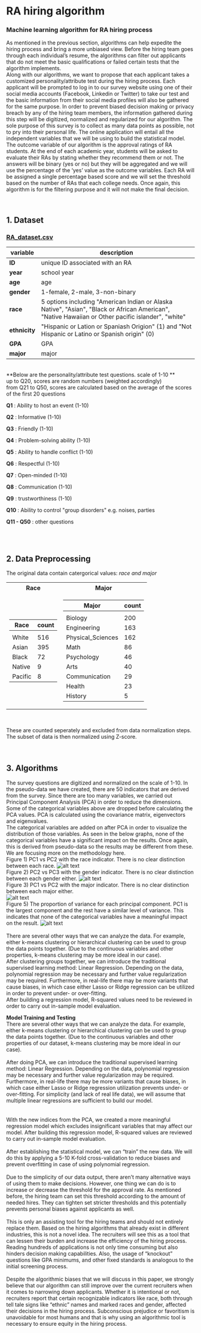# RA hiring algorithm
### Machine learning algorithm for RA hiring process
As mentioned in the previous section, algorithms can help expedite the hiring process and bring a more unbiased view. Before the hiring team goes through each individual’s resume, the algorithms can filter out applicants that do not meet the basic qualifications or failed certain tests that the algorithm implements. <br>
Along with our algorithms, we want to propose that each applicant takes a customized personality/attribute test during the hiring process. Each applicant will be prompted to log in to our survey website using one of their social media accounts (Facebook, Linkedin or Twitter) to take our test and the basic information from their social media profiles will also be gathered for the same purpose. In order to prevent biased decision making or privacy breach by any of the hiring team members, the information gathered during this step will be digitized, normalized and regularized for our algorithm. The sole purpose of this survey is to collect as many data points as possible, not to pry into their personal life. The online application will entail all the independent variables that we will be using to build the statistical model. <br>
The outcome variable of our algorithm is the approval ratings of RA students. At the end of each academic year, students will be asked to evaluate their RAs by stating whether they recommend them or not. The answers will be binary (yes or no) but they will be aggregated and we will use the percentage of  the ‘yes’ value as the outcome variables. Each RA will be assigned a single percentage based score and we will set the threshold based on the number of RAs that each college needs. Once again, this algorithm is for the filtering purpose and it will not make the final decision. <br>

<br>

## 1. Dataset 
### [RA_dataset.csv](https://github.com/jameshyojaelee/RA_hiring_algorithm/raw/main/RA_dataset.csv)
| variable      | description                                                                                                                                        |
|---------------|----------------------------------------------------------------------------------------------------------------------------------------------------|
| **ID**        | unique ID associated with an RA                                                                                                                    |
| **year**      | school year                                                                                                                                        |
| **age**       | age                                                                                                                                                |
| **gender**    | 1-female, 2-male, 3-non-binary                                                                                                                     |
| **race**      | 5 options including "American Indian or Alaska Native", "Asian", "Black or African American", "Native Hawaiian or Other pacific islander", "white" |
| **ethnicity** | "Hispanic or Lation or Spaniash Origion" (1) and "Not Hispanic or Latino or Spanish origin" (0)                                                    |
| **GPA**       | GPA                                                                                                                                                |
| **major**     | major                                                                                                                                              |
</br>
**Below are the personality/attribute test questions. scale of 1-10 **
</br>
up to Q20, scores are random numbers (weighted accordingly) </br>
from Q21 to Q50, scores are calculated based on the average of the scores of the first 20 questions </br>

**Q1**  : Ability to host an event (1-10) </br>

**Q2**  : Informative (1-10) </br>

**Q3**  : Friendly (1-10) </br>

**Q4**  : Problem-solving ability (1-10) </br>

**Q5**  : Ability to handle conflict (1-10) </br>

**Q6** : Respectful (1-10) </br>

**Q7** : Open-minded (1-10) </br>

**Q8** : Communication (1-10) </br>

**Q9** : trustworthiness (1-10) </br>

**Q10** : Ability to control "group disorders" e.g. noises, parties</br>

**Q11 - Q50** : other questions </br>

</br>
</br>

## 2. Data Preprocessing
The original data contain catergorical values: *race and major* </br>

<table>
<tr><th> Race </th><th> Major </th></tr>
<tr><td>

| Race    | count |
|---------|-------|
|         |       |
| White   | 516   |
| Asian   | 395   |
| Black   | 72    |
| Native  | 9     |
| Pacific | 8     |

</td><td>

| Major             | count |
|-------------------|-------|
|                   |       |
| Biology           | 200   |
| Engineering       | 163   |
| Physical_Sciences | 162   |
| Math              | 86    |
| Psychology        | 46    |
| Arts              | 40    |
| Communication     | 29    |
| Health            | 23    |
| History           | 5     |

</td></tr> </table>

</br>

These are counted seperately and excluded from data normalization steps. </br>
The subset of data is then normalized using Z-score. </br>
</br>
</br>

## 3. Algorithms

The survey questions are digitized and normalized on the scale of 1-10. In the pseudo-data we have created, there are 50 indicators that are derived from the survey. Since there are too many variables, we carried out Principal Component Analysis (PCA) in order to reduce the dimensions. Some of the categorical variables above are dropped before calculating the PCA values. PCA is calculated using the covariance matrix, eigenvectors and eigenvalues. </br>
The categorical variables are added on after PCA in order to visualize the distribution of those variables. As seen in the below graphs, none of the categorical variables have a significant impact on the results. Once again, this is derived from pseudo-data so the results may be different from these. We are focusing more on the methodology here. 
</br>
Figure 1) PC1 vs PC2 with the race indicator. There is no clear distinction between each race. 
![alt text](https://github.com/jameshyojaelee/RA_hiring_algorithm/blob/main/PCA/PC1%20vs%20PC2%20(Race).JPG) 
</br>
Figure 2) PC2 vs PC3 with the gender indicator. There is no clear distinction between each gender either. 
![alt text](https://github.com/jameshyojaelee/RA_hiring_algorithm/blob/main/PCA/PC2%20vs%20PC3%20(gender).JPG)
</br>
Figure 3) PC1 vs PC2 with the major indicator. There is no clear distinction between each major either.  
![alt text](https://github.com/jameshyojaelee/RA_hiring_algorithm/blob/main/PCA/PC1%20vs%20PC3%20(Major).JPG)
</br>
Figure 5) The proportion of variance for each principal component. PC1 is the largest component and the rest have a similar level of variance. This indicates that none of the categorical variables have a meaningful impact on the result. 
![alt text](https://github.com/jameshyojaelee/RA_hiring_algorithm/blob/main/PCA/Principal%20Component%20Variance%20Proportion.JPG)
</br>
</br>
There are several other ways that we can analyze the data. For example, either k-means clustering or hierarchical clustering can be used to group the data points together. (Due to the continuous variables and other properties, k-means clustering may be more ideal in our case). </br>
After clustering groups together, we can introduce the traditional supervised learning method: Linear Regression. Depending on the data, polynomial regression may be necessary and further value regularization may be required. Furthermore, in real-life there may be more variants that cause biases, in which case either Lasso or Ridge regression can be utilized in order to prevent under- or over-fitting.  </br>
  After building a regression model, R-squared values need to be reviewed in order to carry out in-sample model evaluation. </br>

**Model Training and Testing** </br>
There are several other ways that we can analyze the data. For example, either k-means clustering or hierarchical clustering can be used to group the data points together. (Due to the continuous variables and other properties of our dataset, k-means clustering may be more ideal in our case).
</br></br>
After doing PCA, we can introduce the traditional supervised learning method: Linear Regression. Depending on the data, polynomial regression may be necessary and further value regularization may be required. Furthermore, in real-life there may be more variants that cause biases, in which case either Lasso or Ridge regression utilization prevents under- or over-fitting. For simplicity (and lack of real life data), we will assume that multiple linear regressions are sufficient to build our model.  
</br></br>
With the new indices from the PCA, we created a more meaningful regression model which excludes insignificant variables that may affect our model. After building this regression model, R-squared values are reviewed to carry out in-sample model evaluation. 
</br></br>
After establishing the statistical model, we can “train” the new data. We will do this by applying a 5-10 K-fold cross-validation to reduce biases and prevent overfitting in case of using polynomial regression. 
</br></br>
Due to the simplicity of our data output, there aren’t many alternative ways of using them to make decisions. However, one thing we can do is to increase or decrease the threshold for the approval rate. As mentioned before, the hiring team can set this threshold according to the amount of needed hires. They can tighten set stricter thresholds and this potentially prevents personal biases against applicants as well. 
</br></br>
This is only an assisting tool for the hiring teams and should not entirely replace them. Based on the hiring algorithms that already exist in different industries, this is not a novel idea. The recruiters will see this as a tool that can lessen their burden and increase the efficiency of the hiring process. Reading hundreds of applications is not only time consuming but also hinders decision making capabilities. Also, the usage of “knockout” questions like GPA minimums, and other fixed standards is analogous to the initial screening process.
</br></br>
Despite the algorithmic biases that we will discuss in this paper, we strongly believe that our algorithm can still improve over the current recruiters when it comes to narrowing down applicants. Whether it is intentional or not, recruiters report that certain recognizable indicators like race, both through tell tale signs like “ethnic” names and marked races and gender, affected their decisions in the hiring process. Subconscious prejudice or favoritism is unavoidable for most humans and that is why using an algorithmic tool is necessary to ensure equity in the hiring process. 
</br></br>
